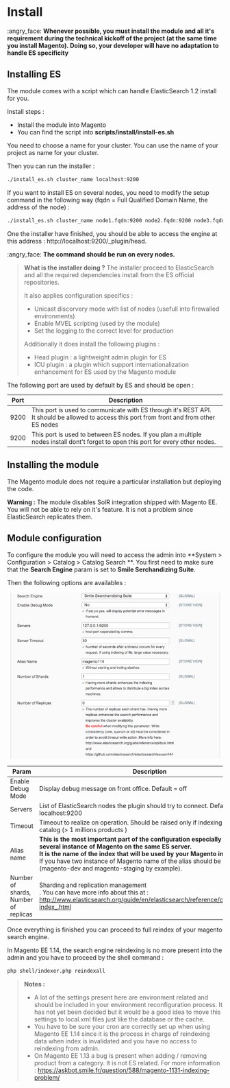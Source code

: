 Install
=======

:angry_face:  **Whenever possible, you must install the module and all it's requirement during the technical kickoff of the project (at the same time you install Magento). Doing so, your developer will have no adaptation to handle ES specificity**


Installing ES
-------------

The module comes with a script which can handle ElasticSearch 1.2 install for you.

Install steps :

* Install the module into Magento
* You can find the script into **scripts/install/install-es.sh**

You need to choose a name for your cluster. You can use the name of your project as name for your cluster.

Then you can run the installer :

```bash
./install_es.sh cluster_name localhost:9200
```

If you want to install ES on several nodes, you need to modify the setup command in the following way (fqdn = Full Qualified Domain Name, the address of the node) :
```bash
./install_es.sh cluster_name node1.fqdn:9200 node2.fqdn:9200 node3.fqdn:9200
```

One the installer have finished, you should be able to access the engine at this address : http://localhost:9200/_plugin/head.

:angry_face: **The command should be run on every nodes.**

> **What is the installer doing ?**
> The installer proceed to ElasticSearch and all the required dependencies install from the ES official repositories.
>
> It also applies configuration specifics :
> * Unicast discorvery mode with list of nodes (usefull into firewalled environments)
> * Enable MVEL scripting (used by the module)
> * Set the logging to the correct level for production
>
> Additionally it does install the following plugins :
> * Head plugin : a lightweight admin plugin for ES
> * ICU plugin : a plugin which support internationalization enhancement for ES used by the Magento module 

The following port are used by default by ES and should be open :

|Port|Description|
|-----|-----------|
|9200 |This port is used to communicate with ES through it's REST API.<br />It should be allowed to access this port from front and from other ES nodes|
|9200 |This port is used to between ES nodes. If you plan a multiple nodes install dont't forget to open this port for every other nodes.|


Installing the module
---------------------

The Magento module does not require a particular installation but deploying the code.

**Warning :** The module disables SolR integration shipped with Magento EE. You will not be able to rely on it's feature. It is not a problem since ElasticSearch replicates them.


Module configuration
--------------------

To configure the module you will need to access the admin into **System > Configuration > Catalog > Catalog Search **.
You first need to make sure that the **Search Engine** param is set to **Smile Serchandizing Suite**.

Then the following options are availables :

![Technical configuration](assets/config-2.png)

|Param|Description|
|------|----------|
|Enable Debug Mode|Display debug message on front office. Default = off|
|Servers|List of ElasticSearch nodes the plugin should try to connect. Default : localhost:9200|
|Timeout|Timeout to realize on operation. Should be raised only if indexing huge catalog (> 1 millions products )|
|Alias name|**This is the most important part of the configuration especially if you have several instance of Magento on the same ES server. <br /> It is the name of the index that will be used by your Magento instance.**<br /> If you have two instance of Magento name of the alias should be different (magento-dev and magento-staging by example).|
|Number of shards, Number of replicas|Sharding and replication management <br />. You can have more info about this at : http://www.elasticsearch.org/guide/en/elasticsearch/reference/current/docs-index_.html|

Once everything is finished you can proceed to full reindex of your magento search engine. 

In Magento EE 1.14, the search engine reindexing is no more present into the admin and you have to proceed by the shell command :

```bash
php shell/indexer.php reindexall
```


> **Notes :**
> * A lot of the settings present here are environment related and should be included in your environment reconfiguration process.
> It has not yet been decided but it would be a good idea to move this settings to local.xml files just like the database or the cache.
> * You have to be sure your cron are correctly set up when using Magento EE 1.14 since it is the process in charge of reindexing data when index is invalidated and you have no access to reindexing from admin.
> * On Magento EE 1.13 a bug is present when adding / removing product from a category. It is not ES related. For more information : https://askbot.smile.fr/question/588/magento-1131-indexing-problem/
